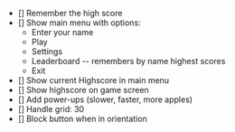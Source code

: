 - [] Remember the high score
- [] Show main menu with options:
    - Enter your name
    - Play
    - Settings
    - Leaderboard -- remembers by name highest scores
    - Exit
- [] Show current Highscore in main menu
- [] Show highscore on game screen
- [] Add power-ups (slower, faster, more apples)
- [] Handle grid: 30
- [] Block button when in orientation

